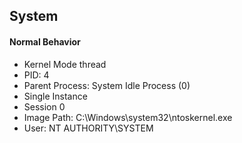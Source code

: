## System

#### Normal Behavior
- Kernel Mode thread
- PID: 4
- Parent Process: System Idle Process (0)
- Single Instance
- Session 0
- Image Path: C:\\Windows\\system32\\ntoskernel.exe
- User: NT AUTHORITY\\SYSTEM